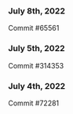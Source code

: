 ### July 8th, 2022

Commit #65561

### July 5th, 2022

Commit #314353


### July 4th, 2022

Commit #72281
